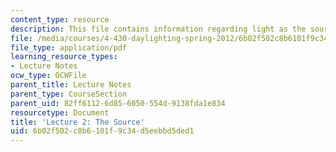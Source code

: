 ```yaml
---
content_type: resource
description: This file contains information regarding light as the source.
file: /media/courses/4-430-daylighting-spring-2012/6b02f502c8b6101f9c34d5eebbd5ded1_MIT4_430S12_lec02.pdf
file_type: application/pdf
learning_resource_types:
- Lecture Notes
ocw_type: OCWFile
parent_title: Lecture Notes
parent_type: CourseSection
parent_uid: 82ff6112-6d85-6050-554d-9138fda1e834
resourcetype: Document
title: 'Lecture 2: The Source'
uid: 6b02f502-c8b6-101f-9c34-d5eebbd5ded1
---
```

